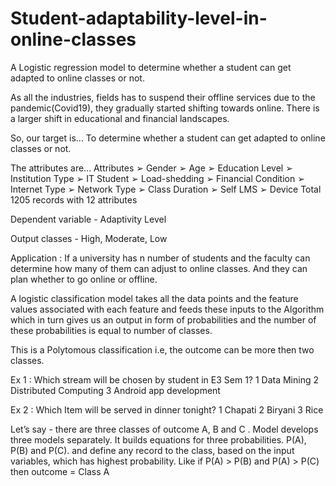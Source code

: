 # Student-adaptability-level-in-online-classes
A Logistic regression model to determine whether a student can get adapted to online classes or not.

As all the industries, fields has to suspend their offline services due to the pandemic(Covid19), they gradually started shifting towards online. There is a larger shift in educational and financial landscapes.

So, our target is...
To determine whether a student can get adapted to online classes or not.

The attributes are...
Attributes
  ➢ Gender 
  ➢ Age
  ➢ Education Level
  ➢ Institution Type
  ➢ IT Student
  ➢ Load-shedding
  ➢ Financial Condition
  ➢ Internet Type
  ➢ Network Type
  ➢ Class Duration
  ➢ Self LMS
  ➢ Device
 Total 1205 records with 12 attributes
 
Dependent variable - Adaptivity Level

Output classes - High, Moderate, Low

Application : If a university has n number of students and the faculty can determine how many of them can adjust to online classes. And they can plan whether to go online or offline.

A logistic classification model takes all the data points and the feature values associated with each feature and feeds these inputs to the Algorithm which in turn gives us an output in form of probabilities and the number of these probabilities is equal to number of classes.

This is a Polytomous classification i.e, the outcome can be more then two classes.

Ex 1 : Which stream will be chosen by student in E3 Sem 1?
1 Data Mining
2 Distributed Computing
3 Android app development

Ex 2 : Which Item will be served in dinner tonight?
1 Chapati
2 Biryani
3 Rice

Let’s say - there are three classes of outcome A, B and C . Model develops three models separately. It builds equations for three probabilities. P(A), P(B) and P(C).
and define any record to the class, based on the input variables, which has highest probability.
Like if P(A) > P(B) and P(A) > P(C) then outcome = Class A








